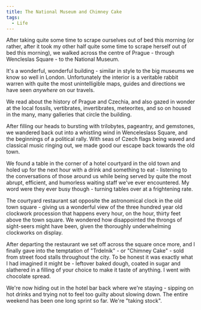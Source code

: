 ```yaml
---
title: The National Museum and Chimney Cake
tags:
  - Life
---
```


After taking quite some time to scrape ourselves out of bed this morning (or rather, after it took my other half quite some time to scrape herself out of bed this morning), we walked across the centre of Prague - through Wencleslas Square - to the National Museum.


It's a wonderful, wonderful building - similar in style to the big museums we know so well in London. Unfortunately the interior is a veritable rabbit warren with quite the most unintelligible maps, guides and directions we have seen *anywhere* on our travels.


We read about the history of Prague and Czechia, and also gazed in wonder at the local fossils, vertibrates, invertibrates, meteorites, and so on housed in the many, many galleries that circle the building.


After filling our heads to bursting with trilobytes, pageantry, and gemstones, we wandered back out into a whistling wind in Wenceleslass Square, and the beginnings of a political rally. With seas of Czech flags being waved and classical music ringing out, we made good our escape back towards the old town.


We found a table in the corner of a hotel courtyard in the old town and holed up for the next hour with a drink and something to eat - listening to the conversations of those around us while being served by quite the most abrupt, efficient, and humorless waiting staff we've ever encountered. My word were they ever busy though - turning tables over at a frightening rate.


The courtyard restaurant sat opposite the astronomical clock in the old town square - giving us a wonderful view of the three hundred year old clockwork procession that happens every hour, on the hour, thirty feet above the town square. We wondered how disappointed the throngs of sight-seers might have been, given the thoroughly underwhelming clockworks on display.


After departing the restaurant we set off across the square once more, and I finally gave into the temptation of "Trdelnik" - or "Chimney Cake" - sold from street food stalls throughout the city. To be honest it was exactly what I had imagined it might be - leftover baked dough, coated in sugar and slathered in a filling of your choice to make it taste of anything. I went with chocolate spread.


We're now hiding out in the hotel bar back where we're staying - sipping on hot drinks and trying not to feel too guilty about slowing down. The entire weekend has been one long sprint so far. We're "taking stock".


